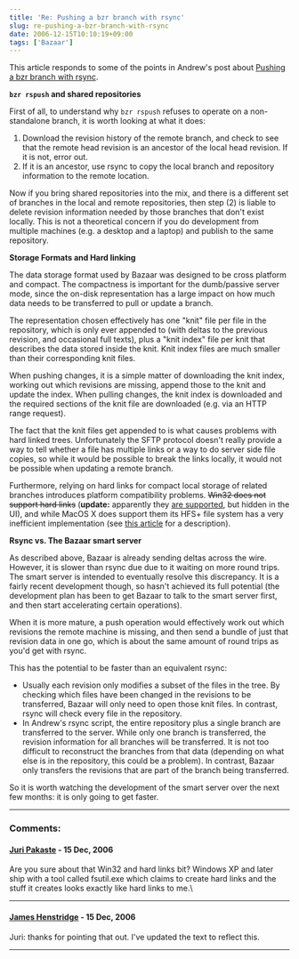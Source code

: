 ```yaml
---
title: 'Re: Pushing a bzr branch with rsync'
slug: re-pushing-a-bzr-branch-with-rsync
date: 2006-12-15T10:10:19+09:00
tags: ['Bazaar']
---
```


This article responds to some of the points in Andrew\'s post about
[Pushing a bzr branch with
rsync](http://research.operationaldynamics.com/blogs/andrew/software/version-control/bzr-repository-rsync.html).

**`bzr rspush` and shared repositories**

First of all, to understand why `bzr rspush` refuses to operate on a
non-standalone branch, it is worth looking at what it does:

1.  Download the revision history of the remote branch, and check to see
    that the remote head revision is an ancestor of the local head
    revision. If it is not, error out.
2.  If it is an ancestor, use rsync to copy the local branch and
    repository information to the remote location.

Now if you bring shared repositories into the mix, and there is a
different set of branches in the local and remote repositories, then
step (2) is liable to delete revision information needed by those
branches that don\'t exist locally. This is not a theoretical concern if
you do development from multiple machines (e.g. a desktop and a laptop)
and publish to the same repository.

**Storage Formats and Hard linking**

The data storage format used by Bazaar was designed to be cross platform
and compact. The compactness is important for the dumb/passive server
mode, since the on-disk representation has a large impact on how much
data needs to be transferred to pull or update a branch.

The representation chosen effectively has one \"knit\" file per file in
the repository, which is only ever appended to (with deltas to the
previous revision, and occasional full texts), plus a \"knit index\"
file per knit that describes the data stored inside the knit. Knit index
files are much smaller than their corresponding knit files.

When pushing changes, it is a simple matter of downloading the knit
index, working out which revisions are missing, append those to the knit
and update the index. When pulling changes, the knit index is downloaded
and the required sections of the knit file are downloaded (e.g. via an
HTTP range request).

The fact that the knit files get appended to is what causes problems
with hard linked trees. Unfortunately the SFTP protocol doesn\'t really
provide a way to tell whether a file has multiple links or a way to do
server side file copies, so while it would be possible to break the
links locally, it would not be possible when updating a remote branch.

Furthermore, relying on hard links for compact local storage of related
branches introduces platform compatibility problems. ~~Win32 does not
support hard links~~ (**update:** apparently they [are
supported](http://www.microsoft.com/resources/documentation/windows/xp/all/proddocs/en-us/fsutil_hardlink.mspx),
but hidden in the UI), and while MacOS X does support them its HFS+ file
system has a very inefficient implementation (see [this
article](http://rixstep.com/2/20040621,00.shtml) for a description).

**Rsync vs. The Bazaar smart server**

As described above, Bazaar is already sending deltas across the wire.
However, it is slower than rsync due due to it waiting on more round
trips. The smart server is intended to eventually resolve this
discrepancy. It is a fairly recent development though, so hasn\'t
achieved its full potential (the development plan has been to get Bazaar
to talk to the smart server first, and then start accelerating certain
operations).

When it is more mature, a push operation would effectively work out
which revisions the remote machine is missing, and then send a bundle of
just that revision data in one go, which is about the same amount of
round trips as you\'d get with rsync.

This has the potential to be faster than an equivalent rsync:

-   Usually each revision only modifies a subset of the files in the
    tree. By checking which files have been changed in the revisions to
    be transferred, Bazaar will only need to open those knit files. In
    contrast, rsync will check every file in the repository.
-   In Andrew\'s rsync script, the entire repository plus a single
    branch are transferred to the server. While only one branch is
    transferred, the revision information for all branches will be
    transferred. It is not too difficult to reconstruct the branches
    from that data (depending on what else is in the repository, this
    could be a problem). In contrast, Bazaar only transfers the
    revisions that are part of the branch being transferred.

So it is worth watching the development of the smart server over the
next few months: it is only going to get faster.

---
### Comments:
#### [Juri Pakaste](http://www.iki.fi/juri/blog/) - <time datetime="2006-12-15 17:54:20">15 Dec, 2006</time>

Are you sure about that Win32 and hard links bit? Windows XP and later
ship with a tool called fsutil.exe which claims to create hard links and
the stuff it creates looks exactly like hard links to me.\

---
#### [James Henstridge](http://blogs.gnome.org/jamesh) - <time datetime="2006-12-15 18:27:42">15 Dec, 2006</time>

Juri: thanks for pointing that out. I\'ve updated the text to reflect
this.

---
